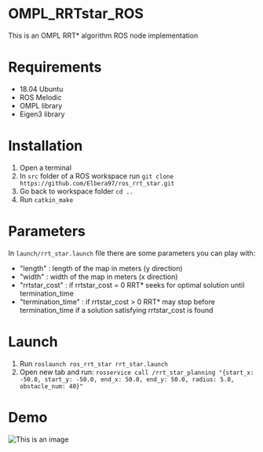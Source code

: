 # OMPL_RRTstar_ROS
This is an OMPL RRT* algorithm ROS node implementation

# Requirements
- 18.04 Ubuntu 
- ROS Melodic
- OMPL library
- Eigen3 library

# Installation
1. Open a terminal
2. In `src` folder of a ROS workspace run `git clone https://github.com/Elbera97/ros_rrt_star.git`
3. Go back to workspace folder `cd ..` 
4. Run `catkin_make`

# Parameters
In `launch/rrt_star.launch` file there are some parameters you can play with:
- "length" : length of the map in meters (y direction)
- "width" : width of the map in meters (x direction)
- "rrtstar_cost" : if rrtstar_cost = 0 RRT* seeks for optimal solution until termination_time
- "termination_time" : if rrtstar_cost > 0 RRT* may stop before termination_time if a solution satisfying rrtstar_cost is found

# Launch
1. Run `roslaunch ros_rrt_star rrt_star.launch`
2. Open new tab and run: 
`rosservice call /rrt_star_planning "{start_x: -50.0, start_y: -50.0, end_x: 50.0, end_y: 50.0, radius: 5.0, obstacle_num: 40}"`

# Demo 
![This is an image](https://github.com/Elbera97/ros_rrt_star/blob/main/demo.png)
	
